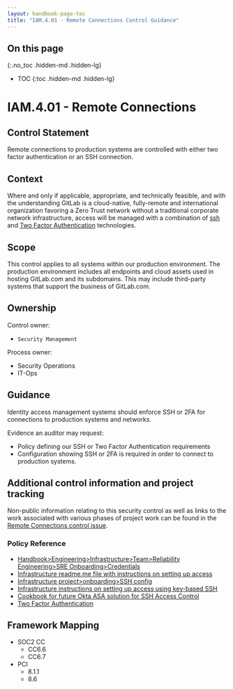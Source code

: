 ```yaml
---
layout: handbook-page-toc
title: "IAM.4.01 - Remote Connections Control Guidance"
---
```


## On this page
{:.no_toc .hidden-md .hidden-lg}

- TOC
{:toc .hidden-md .hidden-lg}

# IAM.4.01 - Remote Connections

## Control Statement

Remote connections to production systems are controlled with either two factor authentication or an SSH connection.

## Context

Where and only if applicable, appropriate, and technically feasible, and with the understanding GitLab is a cloud-native, fully-remote and international organization favoring a Zero Trust network without a traditional corporate network infrastructure, access will be managed with a combination of [ssh](https://nvlpubs.nist.gov/nistpubs/ir/2015/NIST.IR.7966.pdf) and [Two Factor Authentication](https://csrc.nist.gov/glossary/term/Multi_Factor_Authentication) technologies.

## Scope

This control applies to all systems within our production environment. The production environment includes all endpoints and cloud assets used in hosting GitLab.com and its subdomains. This may include third-party systems that support the business of GitLab.com.

## Ownership

Control owner: 
* `Security Management`

Process owner: 
* Security Operations
* IT-Ops

## Guidance

Identity access management systems should enforce SSH or 2FA for connections to production systems and networks. 

Evidence an auditor may request:
* Policy defining our SSH or Two Factor Authentication requirements
* Configuration showing SSH or 2FA is required in order to connect to production systems.


## Additional control information and project tracking

Non-public information relating to this security control as well as links to the work associated with various phases of project work can be found in the [Remote Connections control issue](https://gitlab.com/gitlab-com/gl-security/security-assurance/sec-compliance/compliance/issues/826).

### Policy Reference

* [Handbook>Engineering>Infrastructure>Team>Reliability Engineering>SRE Onboarding>Credentials](/handbook/engineering/infrastructure/team/reliability/sre-onboarding/#credentials)
* [Infrastructure readme.me file with instructions on setting up access](https://ops.gitlab.net/gitlab-com/gitlab-com-infrastructure#getting-started)
* [Infrastructure project>onboarding>SSH config](https://gitlab.com/gitlab-com/gl-infra/infrastructure/blob/3f30380f30faece696304922353c10c1e72011fd/onboarding/ssh-config)
* [Infrastructure instructions on setting up access using key-based SSH](https://gitlab.com/gitlab-com/runbooks/blob/master/howto/gstg-bastions.md)
* [Cookbook for future Okta ASA solution for SSH Access Control](https://gitlab.com/gitlab-cookbooks/gitlab_okta_asa)
* [Two Factor Authentication](/handbook/security/#two-factor-authentication)

## Framework Mapping

* SOC2 CC
  * CC6.6
  * CC6.7
* PCI
  * 8.1.1
  * 8.6
